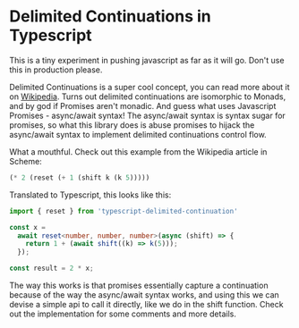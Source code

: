 # Delimited Continuations in Typescript

This is a tiny experiment in pushing javascript as far as it will go. Don't use this in production please.

Delimited Continuations is a super cool concept, you can read more about it on [Wikipedia](https://en.wikipedia.org/wiki/Delimited_continuation). Turns out delimited continuations are isomorphic to Monads, and by god if Promises aren't monadic. And guess what uses Javascript Promises - async/await syntax! The async/await syntax is syntax sugar for promises, so what this library does is abuse promises to hijack the async/await syntax to implement delimited continuations control flow.

What a mouthful. Check out this example from the Wikipedia article in Scheme:

```scheme
(* 2 (reset (+ 1 (shift k (k 5)))))
```

Translated to Typescript, this looks like this:

```typescript
import { reset } from 'typescript-delimited-continuation'

const x =
  await reset<number, number, number>(async (shift) => {
    return 1 + (await shift((k) => k(5)));
  });

const result = 2 * x;
```

The way this works is that promises essentially capture a continuation because of the way the async/await syntax works, and using this we can devise a simple api to call it directly, like we do in the shift function. Check out the implementation for some comments and more details.

